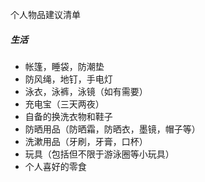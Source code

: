 个人物品建议清单

##### 生活

- 帐篷，睡袋，防潮垫
- 防风绳，地钉，手电灯
- 泳衣，泳裤，泳镜（如有需要）
- 充电宝（三天两夜）
- 自备的换洗衣物和鞋子
- 防晒用品（防晒霜，防晒衣，墨镜，帽子等）
- 洗漱用品（牙刷，牙膏，口杯）
- 玩具（包括但不限于游泳圈等小玩具）
- 个人喜好的零食

